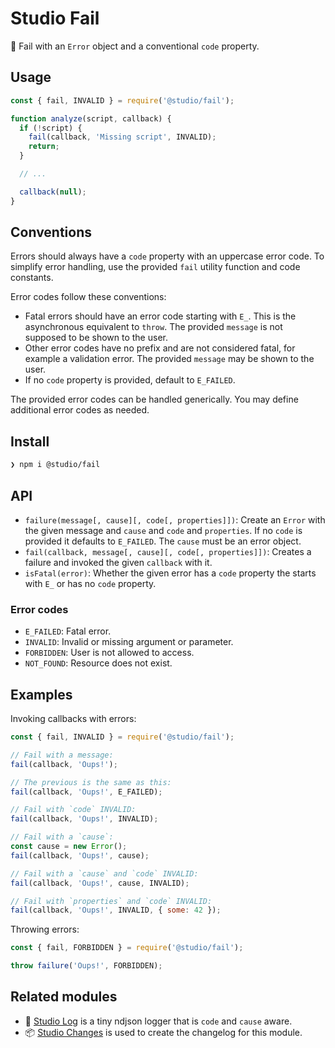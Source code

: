 # Studio Fail

🚨 Fail with an `Error` object and a conventional `code` property.

## Usage

```js
const { fail, INVALID } = require('@studio/fail');

function analyze(script, callback) {
  if (!script) {
    fail(callback, 'Missing script', INVALID);
    return;
  }

  // ...

  callback(null);
}
```

## Conventions

Errors should always have a `code` property with an uppercase error code. To
simplify error handling, use the provided `fail` utility function and code
constants.

Error codes follow these conventions:

- Fatal errors should have an error code starting with `E_`. This is the
  asynchronous equivalent to `throw`. The provided `message` is not supposed to
  be shown to the user.
- Other error codes have no prefix and are not considered fatal, for example a
  validation error. The provided `message` may be shown to the user.
- If no `code` property is provided, default to `E_FAILED`.

The provided error codes can be handled generically. You may define additional
error codes as needed.

## Install

```bash
❯ npm i @studio/fail
```

## API

- `failure(message[, cause][, code[, properties]])`: Create an `Error`
  with the given message and `cause` and `code` and `properties`. If no `code`
  is provided it defaults to `E_FAILED`. The `cause` must be an error object.
- `fail(callback, message[, cause][, code[, properties]])`: Creates a failure
  and invoked the given `callback` with it.
- `isFatal(error)`: Whether the given error has a `code` property the starts
  with `E_` or has no `code` property.

### Error codes

- `E_FAILED`: Fatal error.
- `INVALID`: Invalid or missing argument or parameter.
- `FORBIDDEN`: User is not allowed to access.
- `NOT_FOUND`: Resource does not exist.

## Examples

Invoking callbacks with errors:

```js
const { fail, INVALID } = require('@studio/fail');

// Fail with a message:
fail(callback, 'Oups!');

// The previous is the same as this:
fail(callback, 'Oups!', E_FAILED);

// Fail with `code` INVALID:
fail(callback, 'Oups!', INVALID);

// Fail with a `cause`:
const cause = new Error();
fail(callback, 'Oups!', cause);

// Fail with a `cause` and `code` INVALID:
fail(callback, 'Oups!', cause, INVALID);

// Fail with `properties` and `code` INVALID:
fail(callback, 'Oups!', INVALID, { some: 42 });
```

Throwing errors:

```js
const { fail, FORBIDDEN } = require('@studio/fail');

throw failure('Oups!', FORBIDDEN);
```

## Related modules

- 👻 [Studio Log][1] is a tiny ndjson logger that is `code` and `cause` aware.
- 📦 [Studio Changes][2] is used to create the changelog for this module.

[1]: https://github.com/javascript-studio/studio-log
[2]: https://github.com/javascript-studio/studio-changes
